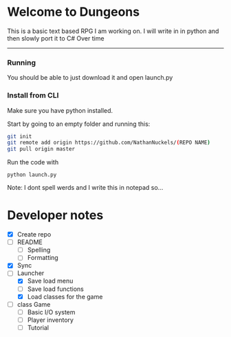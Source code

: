 # Welcome to Dungeons

This is a basic text based RPG I am working on. I will write in in python and then slowly port it
to C# Over time 

---
### Running

You should be able to just download it and open launch.py

### Install from CLI

Make sure you have python installed.

Start by going to an empty folder and running this:

```bash
git init
git remote add origin https://github.com/NathanNuckels/(REPO NAME)
git pull origin master
```

Run the code with

    python launch.py


Note: I dont spell werds and I write this in notepad so... 


# Developer notes

- [x] Create repo
- [ ] README
    - [ ] Spelling
    - [ ] Formatting
- [x] Sync
- [ ] Launcher
    - [x] Save load menu
    - [ ] Save load functions
    - [x] Load classes for the game
- [ ] class Game
    - [ ] Basic I/O system
    - [ ] Player inventory
    - [ ] Tutorial
